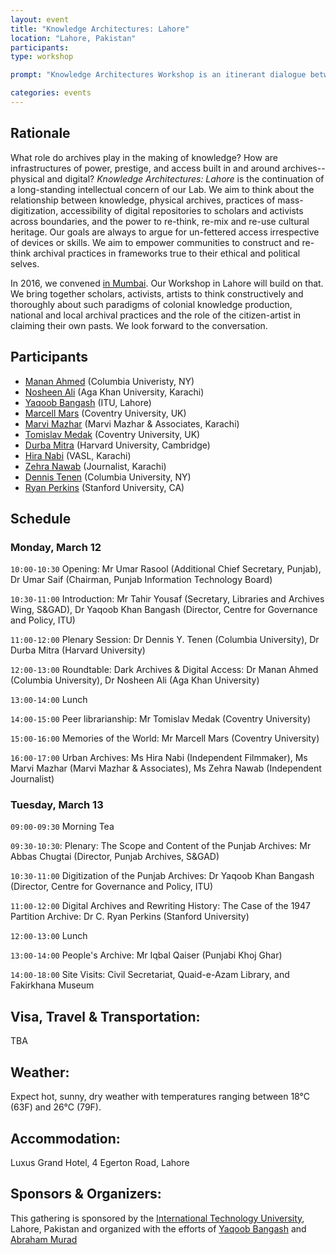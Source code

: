 ```yaml
---
layout: event
title: "Knowledge Architectures: Lahore"
location: "Lahore, Pakistan"
participants:
type: workshop

prompt: "Knowledge Architectures Workshop is an itinerant dialogue between scholars, activists, archivists, artists, librarians, and cultural organizations. We are pleased to host our second meeting on March 12-13, 2018 at the Centre for Governance and Policy, IT University of the Punjab in Lahore, Pakistan. In collaboration with Archives and Libraries Department, S & GAD, Government of the Punjab, and Punjab Information Technology Board."

categories: events
---
```


## Rationale

What role do archives play in the making of knowledge? How are infrastructures of power, prestige, and access built in and around archives-- physical and digital? *Knowledge Architectures: Lahore* is the continuation of a long-standing intellectual concern of our Lab. We aim to think about the relationship between knowledge, physical archives, practices of mass-digitization, accessibility of digital repositories to scholars and activists across boundaries, and the power to re-think, re-mix and re-use cultural heritage. Our goals are always to argue for un-fettered access irrespective of devices or skills. We aim to empower communities to construct and re-think archival practices in frameworks true to their ethical and political selves. 

In 2016, we convened [in Mumbai](http://xpmethod.plaintext.in/events/dissent.html). Our Workshop in Lahore will build on that. We bring together scholars, activists, artists to think constructively and thoroughly about such paradigms of colonial knowledge production, national and local archival practices and the role of the citizen-artist in claiming their own pasts. We look forward to the conversation.


## Participants

* [Manan Ahmed](http://history.columbia.edu/faculty/manan-ahmed/) (Columbia Univeristy, NY)
* [Nosheen Ali](https://www.aku.edu/iedpk/faculty/Pages/profile.aspx?ProfileID=72&Name=Nosheen+Ali) (Aga Khan University, Karachi)
* [Yaqoob Bangash](https://itu.edu.pk/faculty-itu/dr-yaqoob-khan-bangash/) (ITU, Lahore)
* [Marcell Mars](https://monoskop.org/Marcell_Mars) (Coventry University, UK)
* [Marvi Mazhar](http://www.marvimazhar.com/about/) (Marvi Mazhar & Associates, Karachi)
* [Tomislav Medak](https://monoskop.org/Tomislav_Medak) (Coventry University, UK)
* [Durba Mitra](https://wgs.fas.harvard.edu/people/durba-mitra) (Harvard University, Cambridge)
* [Hira Nabi](http://brooklynfilmmakerscollective.com/members/hira-nabi) (VASL, Karachi)
* [Zehra Nawab](http://soulsisterspk.com/peoples-storyteller-zehra-nawab/) (Journalist, Karachi)
* [Dennis Tenen](http://english.columbia.edu/people/profile/453) (Columbia University, NY)
* [Ryan Perkins](http://library.stanford.edu/people/crperks) (Stanford University, CA)




## Schedule

### Monday, March 12

`10:00-10:30` Opening: Mr Umar Rasool (Additional Chief Secretary, Punjab), Dr Umar Saif (Chairman, Punjab Information Technology Board) 

`10:30-11:00` Introduction: Mr Tahir Yousaf (Secretary, Libraries and Archives Wing, S&GAD), Dr Yaqoob Khan Bangash (Director, Centre for Governance and Policy, ITU) 

`11:00-12:00` Plenary Session: Dr Dennis Y. Tenen (Columbia University), Dr Durba Mitra (Harvard University) 

`12:00-13:00` Roundtable: Dark Archives & Digital Access: Dr Manan Ahmed (Columbia University), Dr Nosheen Ali (Aga Khan University)

`13:00-14:00` Lunch

`14:00-15:00` Peer librarianship: Mr Tomislav Medak (Coventry University) 

`15:00-16:00` Memories of the World: Mr Marcell Mars (Coventry University)

`16:00-17:00` Urban Archives: Ms Hira Nabi (Independent Filmmaker), Ms Marvi Mazhar (Marvi Mazhar & Associates), Ms Zehra Nawab (Independent Journalist)


### Tuesday, March 13

`09:00-09:30` Morning Tea

`09:30-10:30`: Plenary: The Scope and Content of the Punjab Archives: Mr Abbas Chugtai (Director, Punjab Archives, S&GAD)

`10:30-11:00` Digitization of the Punjab Archives: Dr Yaqoob Khan Bangash (Director, Centre for Governance and Policy, ITU)

`11:00-12:00` Digital Archives and Rewriting History: The Case of the 1947 Partition Archive: Dr C. Ryan Perkins (Stanford University)

`12:00-13:00` Lunch

`13:00-14:00` People's Archive: Mr Iqbal Qaiser (Punjabi Khoj Ghar)

`14:00-18:00` Site Visits: Civil Secretariat, Quaid-e-Azam Library, and Fakirkhana Museum 

  
## Visa, Travel & Transportation:

TBA

## Weather:

Expect hot, sunny, dry weather with temperatures ranging between 18°C (63F)
and 26°C (79F).

## Accommodation:

Luxus Grand Hotel, 4 Egerton Road, Lahore

## Sponsors & Organizers:

This gathering is sponsored by the [International Technology University](https://itu.edu.pk/), Lahore, Pakistan and organized with the efforts of [Yaqoob Bangash](https://twitter.com/BangashYK) and [Abraham Murad](https://twitter.com/abraham_murad1)

